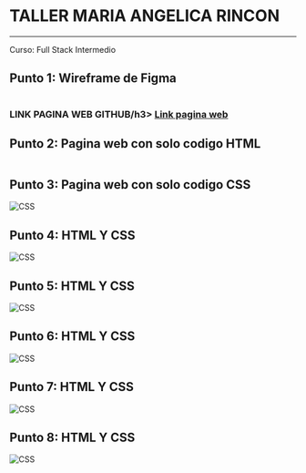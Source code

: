 <h1>TALLER MARIA ANGELICA RINCON</h1>
<hr>


<p>Curso: Full Stack Intermedio</p>
<h2>Punto 1: Wireframe de Figma</h2>
<img src="./images/DISEÑO_FIGMA.png" alt=""html>

<h3>LINK PAGINA WEB GITHUB/h3>
<a href="" target="blank">Link pagina web</a>

<h2>Punto 2: Pagina web con solo codigo HTML</h2>
<img src="./images/sitioHTML.png" alt=""html>

<h2>Punto 3: Pagina web con solo codigo CSS</h2>
<img src="./images/SitioCSS.png" alt="CSS">

<h2>Punto 4: HTML Y CSS</h2>
<img src="./images/punto-4.png" alt="CSS">

<h2>Punto 5: HTML Y CSS</h2>
<img src="./images/punto-5.png" alt="CSS">

<h2>Punto 6: HTML Y CSS</h2>
<img src="./images/punto-6.png" alt="CSS">

<h2>Punto 7: HTML Y CSS</h2>
<img src="./images/punto7-8.png" alt="CSS">

<h2>Punto 8: HTML Y CSS</h2>
<img src="./images/PUNTO-9.png" alt="CSS">